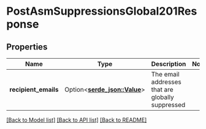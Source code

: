 # PostAsmSuppressionsGlobal201Response

## Properties

Name | Type | Description | Notes
------------ | ------------- | ------------- | -------------
**recipient_emails** | Option<[**serde_json::Value**](.md)> | The email addresses that are globally suppressed | 

[[Back to Model list]](../README.md#documentation-for-models) [[Back to API list]](../README.md#documentation-for-api-endpoints) [[Back to README]](../README.md)


